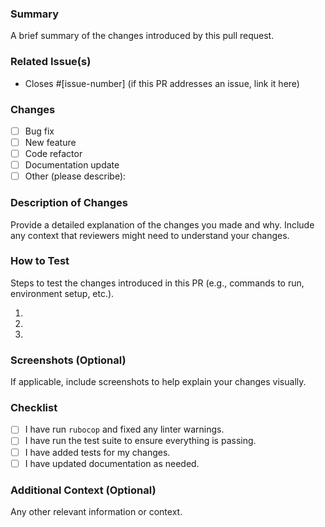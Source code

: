 ### Summary
A brief summary of the changes introduced by this pull request.

### Related Issue(s)
- Closes #[issue-number] (if this PR addresses an issue, link it here)

### Changes
- [ ] Bug fix
- [ ] New feature
- [ ] Code refactor
- [ ] Documentation update
- [ ] Other (please describe):

### Description of Changes
Provide a detailed explanation of the changes you made and why. Include any context that reviewers might need to understand your changes.

### How to Test
Steps to test the changes introduced in this PR (e.g., commands to run, environment setup, etc.).

1.
2.
3.

### Screenshots (Optional)
If applicable, include screenshots to help explain your changes visually.

### Checklist
- [ ] I have run `rubocop` and fixed any linter warnings.
- [ ] I have run the test suite to ensure everything is passing.
- [ ] I have added tests for my changes.
- [ ] I have updated documentation as needed.

### Additional Context (Optional)
Any other relevant information or context.
